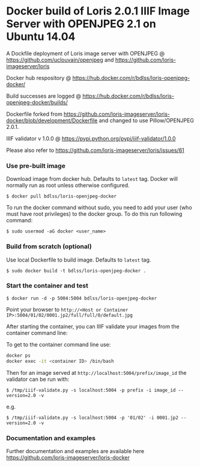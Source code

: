 Docker build of Loris 2.0.1 IIIF Image Server with OPENJPEG 2.1 on Ubuntu 14.04
===========


A Dockfile deployment of Loris image server with OPENJPEG @ https://github.com/uclouvain/openjpeg and https://github.com/loris-imageserver/loris

Docker hub respository @ https://hub.docker.com/r/bdlss/loris-openjpeg-docker/

Build successes are logged @ https://hub.docker.com/r/bdlss/loris-openjpeg-docker/builds/

Dockerfile forked from https://github.com/loris-imageserver/loris-docker/blob/development/Dockerfile and changed to use Pillow/OPENJPEG 2.0.1.

IIIF validator v 1.0.0 @ https://pypi.python.org/pypi/iiif-validator/1.0.0

Please also refer to https://github.com/loris-imageserver/loris/issues/61 

### Use  pre-built image
Download image from docker hub. Defaults to `latest` tag. Docker will normally run as root unless otherwise configured.

    $ docker pull bdlss/loris-openjpeg-docker

To run the docker command without sudo, you need to add your user (who must have root privileges) to the docker group. To do this run following command:

	$ sudo usermod -aG docker <user_name>
	
### Build from scratch (optional)	
Use local Dockerfile to build image. Defaults to `latest` tag.

    $ sudo docker build -t bdlss/loris-openjpeg-docker .

### Start the container and test

    $ docker run -d -p 5004:5004 bdlss/loris-openjpeg-docker

Point your browser to `http://<Host or Container IP>:5004/01/02/0001.jp2/full/full/0/default.jpg`

After starting the container, you can IIIF validate your images from the container command line:

To get to the container command line use:

```bash
docker ps
docker exec -it <container ID> /bin/bash
```

Then for an image served at `http://localhost:5004/prefix/image_id` the validator can be run with:

    $ /tmp/iiif-validate.py -s localhost:5004 -p prefix -i image_id --version=2.0 -v

e.g.

    $ /tmp/iiif-validate.py -s localhost:5004 -p '01/02' -i 0001.jp2 --version=2.0 -v

### Documentation and examples

Further documentation and examples are available here https://github.com/loris-imageserver/loris-docker
